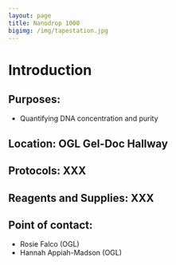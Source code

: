 ```yaml
---
layout: page
title: Nanodrop 1000
bigimg: /img/tapestation.jpg
---
```

# Introduction

## Purposes:
- Quantifying DNA concentration and purity

## Location: OGL Gel-Doc Hallway

## Protocols: XXX

## Reagents and Supplies: XXX

## Point of contact: 
- Rosie Falco (OGL)
- Hannah Appiah-Madson (OGL)

